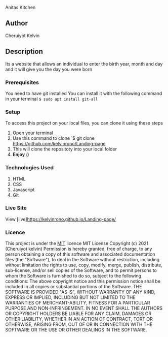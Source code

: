 Anitas Kitchen
## Author
Cheruiyot Kelvin
## Description
Its a website  that allows an individual to enter the birth year, month and day and it will give you the day you were born
### Prerequisites
You need to have git installed
You can install it with the following command in your terminal
`$ sudo apt install git-all`
### Setup
To access this project on your local files, you can clone it using these steps
1. Open your terminal
2. Use this command to clone `$ git clone https://github.com/kelvinrono/Landing-page
3. This will clone the repositoty into your local folder
4. __Enjoy :)__
### Technologies Used
1. HTML
2. CSS
3. Javascript
4. Git
### Live Site
View [live]https://kelvinrono.github.io/Landing-page/
### Licence
This project is under the  [MIT](LICENSE) licence
MIT License
Copyright (c) 2021 (Cheruiyot kelvin)
Permission is hereby granted, free of charge, to any person obtaining a copy
of this software and associated documentation files (the "Software"), to deal
in the Software without restriction, including without limitation the rights
to use, copy, modify, merge, publish, distribute, sub-license, and/or sell
copies of the Software, and to permit persons to whom the Software is
furnished to do so, subject to the following conditions:
The above copyright notice and this permission notice shall be included in all
copies or substantial portions of the Software.
THE SOFTWARE IS PROVIDED "AS IS", WITHOUT WARRANTY OF ANY KIND, EXPRESS OR
IMPLIED, INCLUDING BUT NOT LIMITED TO THE WARRANTIES OF MERCHANT-ABILITY,
FITNESS FOR A PARTICULAR PURPOSE AND NON-INFRINGEMENT. IN NO EVENT SHALL THE
AUTHORS OR COPYRIGHT HOLDERS BE LIABLE FOR ANY CLAIM, DAMAGES OR OTHER
LIABILITY, WHETHER IN AN ACTION OF CONTRACT, TORT OR OTHERWISE, ARISING FROM,
OUT OF OR IN CONNECTION WITH THE SOFTWARE OR THE USE OR OTHER DEALINGS IN THE
SOFTWARE. 
